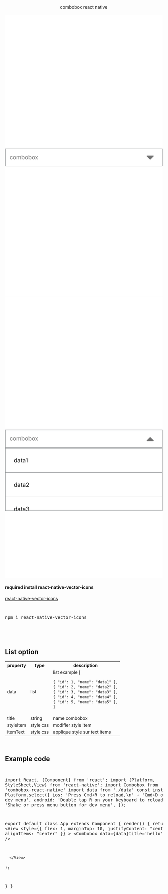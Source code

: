 <!DOCTYPE html>
<html>
<head>
<style>
</style>
<meta charset="UTF-8">
<title>combobox react native</title>
</head>
<body>
<center>  combobox react native</center>
<br/>
<img src="./img/Screen1.png"/>
<br/>
<img src="./img/Screen2.png"/>
<br/>
<h4> required install   react-native-vector-icons</h4>
<a href="https://www.npmjs.com/package/react-native-vector-icons"> react-native-vector-icons</a>
<pre class="editor editor-colors">

npm i react-native-vector-icons

</pre>
<br/>
<h2>List option</h2>

<table>
  <tr>
    <th>property</th>
    <th>type</th>
    <th>description</th>
  </tr>
  <tr>
    <td>data</td>
    <td>list </td>
    <td>list  example
     [
 
    { "id": 1, "name": "data1" },
    { "id": 2, "name": "data2" },
    { "id": 3, "name": "data3" },
    { "id": 4, "name": "data4" },
    { "id": 5, "name": "data5" },
    ]

  </tr>
  <tr>
    <td>title</td>
    <td>string </td>
    <td>name combobox</td>
  </tr>
   <tr>
    <td>styleItem</td>
    <td>style css </td>
    <td>modifier style Item</td>
  </tr>
  <tr>
    <td>itemText</td>
    <td>style css </td>
    <td>applique style sur text items</td>
  </tr>
 
</table>
<br/>
<h2>Example code</h2>
<pre class="editor editor-colors">

import React, {Component} from 'react';
import {Platform, StyleSheet,View} from 'react-native';
import Combobox  from 'combobox-react-native'
import data from './data'
const instructions = Platform.select({
  ios: 'Press Cmd+R to reload,\n' + 'Cmd+D or shake for dev menu',
  android:
    'Double tap R on your keyboard to reload,\n' +
    'Shake or press menu button for dev menu',
});

export default class App extends Component {
  render() {
    return (
      <View
        style={{
          flex: 1,
          marginTop: 10,
          justifyContent: "center",
          alignItems: "center"
        }} >
          <Combobox data={data}title='hello' />

      </View>

    );

  } 
}



</pre>
</pre>

</body>

</html>
